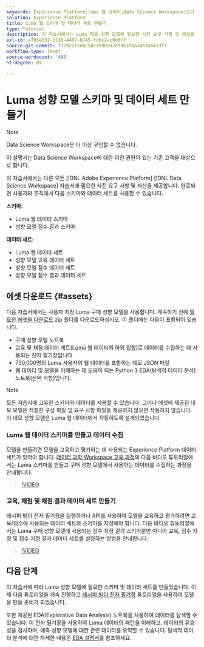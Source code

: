 ```yaml
---
keywords: Experience Platform;luma 웹 데이터;Data Science Workspace;인기 주제;레서피;데모 데이터;데모 웹 데이터;luma 데이터
solution: Experience Platform
title: Luma 웹 스키마 및 데이터 세트 만들기
type: Tutorial
description: 이 자습서에서는 Luma 데모 성향 모델에 필요한 사전 요구 사항 및 에셋을 제공합니다.
exl-id: a791e532-1116-4407-b745-fd6c2ac0d8f7
source-git-commit: f129c215ebc5dc169b9a7ef9b3faa3463ab413f3
workflow-type: tm+mt
source-wordcount: '480'
ht-degree: 0%

---
```


# Luma 성향 모델 스키마 및 데이터 세트 만들기

>[!NOTE]
>
>Data Science Workspace은 더 이상 구입할 수 없습니다.
>
>이 설명서는 Data Science Workspace에 대한 이전 권한이 있는 기존 고객을 대상으로 합니다.

이 자습서에서는 다른 모든 [!DNL Adobe Experience Platform] [!DNL Data Science Workspace] 자습서에 필요한 사전 요구 사항 및 자산을 제공합니다. 완료되면 사용자와 조직에서 다음 스키마와 데이터 세트를 사용할 수 있습니다.

**스키마:**

- Luma 웹 데이터 스키마
- 성향 모델 점수 결과 스키마

**데이터 세트:**

- Luma 웹 데이터 세트
- 성향 모델 교육 데이터 세트
- 성향 모델 점수 데이터 세트
- 성향 모델 점수 결과 데이터 세트

## 에셋 다운로드 {#assets}

다음 자습서에서는 사용자 지정 Luma 구매 성향 모델을 사용합니다. 계속하기 전에 [필요한 에셋을 다운로드](https://experienceleague.adobe.com/docs/platform-learn/assets/DSW-course-sample-assets.zip) zip 폴더를 다운로드하십시오. 이 폴더에는 다음이 포함되어 있습니다.

- 구매 성향 모델 노트북
- 교육 및 채점 데이터 세트(Luma 웹 데이터의 하위 집합)로 데이터를 수집하는 데 사용되는 전자 필기장입니다
- 730,000명의 Luma 사용자의 웹 데이터를 포함하는 데모 JSON 파일
- 웹 데이터 및 모델을 이해하는 데 도움이 되는 Python 3 EDA(탐색적 데이터 분석) 노트북(선택 사항)입니다.

>[!NOTE]
>
> 모든 자습서에 고유한 스키마와 데이터를 사용할 수 있습니다. 그러나 에셋에 제공된 데모 모델은 적절한 구성 파일 및 요구 사항 파일을 제공하지 않으면 작동하지 않습니다. 이 데모 성향 모델은 Luma 웹 데이터에서 작동하도록 설계되었습니다.

### Luma 웹 데이터 스키마를 만들고 데이터 수집

모델을 만들려면 모델을 교육하고 평가하는 데 사용되는 Experience Platform 데이터 세트가 있어야 합니다. [데이터 과학 Workspace 교육 과정](https://experienceleague.adobe.com/?recommended=ExperiencePlatform-U-1-2021.1.dsw)의 다음 비디오 튜토리얼에서는 Luma 스키마를 만들고 구매 성향 모델에서 사용하는 데이터를 수집하는 과정을 안내합니다.

>[!VIDEO](https://video.tv.adobe.com/v/333312)

### 교육, 채점 및 채점 결과 데이터 세트 만들기

레시피 빌더 전자 필기장을 실행하거나 API를 사용하여 모델을 교육하고 평가하려면 교육/점수에 사용되는 데이터 세트와 스키마를 지정해야 합니다. 다음 비디오 튜토리얼에서는 Luma 구매 성향 모델에 사용되는 점수 지정 결과 스키마뿐만 아니라 교육, 점수 지정 및 점수 지정 결과 데이터 세트를 설정하는 방법을 안내합니다.

>[!VIDEO](https://video.tv.adobe.com/v/333426)

## 다음 단계

이 자습서에 따라 Luma 성향 모델에 필요한 스키마 및 데이터 세트를 만들었습니다. 이제 다음 튜토리얼을 계속 진행하고 [레시피 빌더 전자 필기장](../jupyterlab/create-a-model.md) 튜토리얼을 사용하여 모델을 만들 준비가 되었습니다.

또한 제공된 EDA(Explorative Data Analysis) 노트북을 사용하여 데이터를 탐색할 수 있습니다. 이 전자 필기장을 사용하여 Luma 데이터의 패턴을 이해하고, 데이터의 유효성을 검사하며, 예측 성향 모델에 대한 관련 데이터를 요약할 수 있습니다. 탐색적 데이터 분석에 대한 자세한 내용은 [EDA 설명서](../jupyterlab/eda-notebook.md)를 참조하세요.
